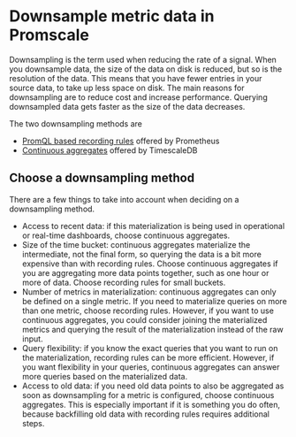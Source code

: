 # Downsample metric data in Promscale
Downsampling is the term used when reducing the rate of a signal. When you
downsample data, the size of the data on disk is reduced, but so is the
resolution of the data. This means that you have fewer entries in your source
data, to take up less space on disk. The main reasons for downsampling are to
reduce cost and increase performance. Querying downsampled data gets faster as
the size of the data decreases.

The two downsampling methods are

* [PromQL based recording rules](recording) offered by Prometheus
* [Continuous aggregates](caggs) offered by TimescaleDB

## Choose a downsampling method
There are a few things to take into account when deciding on a downsampling
method.

*   Access to recent data: if this materialization is being used in operational
    or real-time dashboards, choose continuous aggregates.
*   Size of the time bucket: continuous aggregates materialize the intermediate,
    not the final form, so querying the data is a bit more expensive than with
    recording rules. Choose continuous aggregates if you are aggregating more
    data points together, such as one hour or more of data. Choose recording
    rules for small buckets.
*   Number of metrics in materialization: continuous aggregates can only be
    defined on a single metric. If you need to materialize queries on more than
    one metric, choose recording rules. However, if you want to use continuous
    aggregates, you could consider joining the materialized metrics and querying
    the result of the materialization instead of the raw input.
*   Query flexibility: if you know the exact queries that you want to run on the
    materialization, recording rules can be more efficient. However, if you want
    flexibility in your queries, continuous aggregates can answer more queries
    based on the materialized data.
*   Access to old data: if you need old data points to also be aggregated as
    soon as downsampling for a metric is configured, choose continuous
    aggregates. This is especially important if it is something you do often,
    because backfilling old data with recording rules requires additional steps.

[recording]: /downsampling/recording/
[caggs]: /downsampling/caggs/